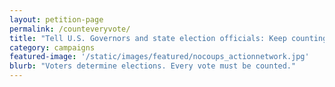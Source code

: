 ```yaml
---
layout: petition-page
permalink: /counteveryvote/
title: "Tell U.S. Governors and state election officials: Keep counting EVERY vote"
category: campaigns
featured-image: '/static/images/featured/nocoups_actionnetwork.jpg'
blurb: "Voters determine elections. Every vote must be counted."
---
```


<link href='https://actionnetwork.org/css/style-embed-whitelabel-v3.css' rel='stylesheet' type='text/css' />
<script src='https://actionnetwork.org/widgets/v3/form/sign-and-send-the-petition-to-us-governors-and-state-election-officials-you-must-keep-counting-every-vote?format=js&source=widget&referrer=group-18millionrisingorg&style=full'></script>
<div id='can-form-area-sign-and-send-the-petition-to-us-governors-and-state-election-officials-you-must-keep-counting-every-vote' style='width: 100%'><!-- this div is the target for our HTML insertion --></div>
